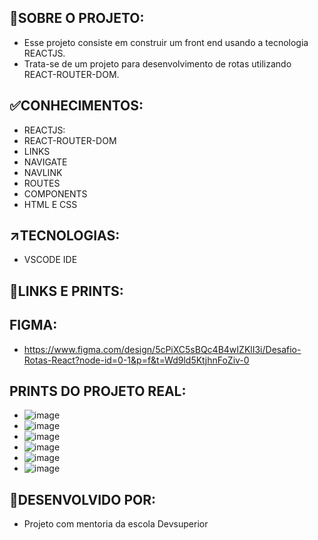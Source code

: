 ## 🎯SOBRE O PROJETO:
- Esse projeto consiste em construir um front end usando a tecnologia REACTJS.
- Trata-se de um projeto para desenvolvimento de rotas utilizando REACT-ROUTER-DOM.

## ✅CONHECIMENTOS:
- REACTJS:
- REACT-ROUTER-DOM
- LINKS
- NAVIGATE
- NAVLINK
- ROUTES
- COMPONENTS
- HTML E CSS

## ↗️TECNOLOGIAS: 
- VSCODE IDE

## 🧭LINKS E PRINTS: 
## FIGMA:
- https://www.figma.com/design/5cPiXC5sBQc4B4wIZKlI3i/Desafio-Rotas-React?node-id=0-1&p=f&t=Wd9ld5KtjhnFoZiv-0
## PRINTS DO PROJETO REAL:
- ![image](https://github.com/user-attachments/assets/3f303fa2-c812-4660-98ad-a5feaa9ad63c)
- ![image](https://github.com/user-attachments/assets/dd742900-1ec2-4254-a71f-7a78a82bd430)
- ![image](https://github.com/user-attachments/assets/9eb5a6c7-8d6b-47d8-8904-d6faff2d1407)
- ![image](https://github.com/user-attachments/assets/e4bbbbb9-3663-4588-91d4-19fbb5dcfecc)
- ![image](https://github.com/user-attachments/assets/79610c69-9b33-4994-ba04-a68689e586c3)
- ![image](https://github.com/user-attachments/assets/5e93255e-32b6-4c71-af4b-0d8d9cc63ce3)







## 🤚DESENVOLVIDO POR:
- Projeto com mentoria da escola Devsuperior 
